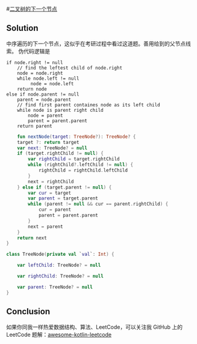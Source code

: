 #[二叉树的下一个节点][title]

## Solution
中序遍历的下一个节点，这似乎在考研过程中看过这道题。善用给到的父节点线索。
伪代码逻辑是

```伪代码
if node.right != null
    // find the leftest child of node.right
    node = node.right
    while node.left != null
         node = node.left
    return node
else if node.parent != null
    parent = node.parent
    // find first parent containes node as its left child
    while node is parent right child
        node = parent
        parent = parent.parent
    return parent

```

```kotlin
    fun nextNode(target: TreeNode?): TreeNode? {
    target ?: return target
    var next: TreeNode? = null
    if (target.rightChild != null) {
        var rightChild = target.rightChild
        while (rightChild?.leftChild != null) {
            rightChild = rightChild.leftChild
        }
        next = rightChild
    } else if (target.parent != null) {
        var cur = target
        var parent = target.parent
        while (parent != null && cur == parent.rightChild) {
            cur = parent
            parent = parent.parent
        }
        next = parent
    }
    return next
}

class TreeNode(private val `val`: Int) {

    var leftChild: TreeNode? = null

    var rightChild: TreeNode? = null

    var parent: TreeNode? = null
}

```

## Conclusion
如果你同我一样热爱数据结构、算法、LeetCode，可以关注我 GitHub 上的 LeetCode 题解：[awesome-kotlin-leetcode][akl]

[title]: https://leetcode-cn.com/problems/gou-jian-cheng-ji-shu-zu-lcof/submissions/
[akl]: https://github.com/NightXlt/awesome-kotlin-leetcode
